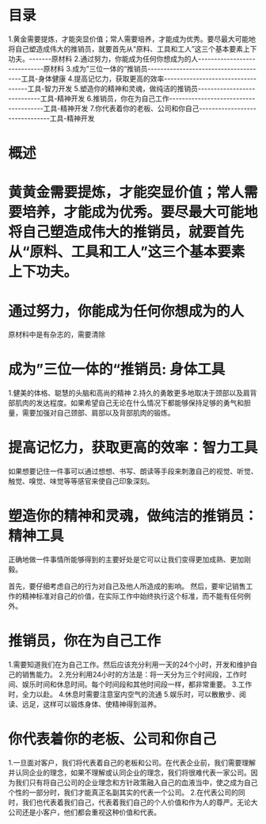 # 目录
1.黄金需要提炼，才能突显价值；常人需要培养，才能成为优秀。要尽最大可能地将自己塑造成伟大的推销员，就要首先从“原料、工具和工人”这三个基本要素上下功夫。-------原材料
2.通过努力，你能成为任何你想成为的人-----------------------------原材料
3.成为”三位一体的“推销员--------------------------------------工具-身体健康
4.提高记忆力，获取更高的效率-----------------------------------工具-智力开发
5.塑造你的精神和灵魂，做纯洁的推销员----------------------------工具-精神开发
6.推销员，你在为自己工作--------------------------------------工具-精神开发
7.你代表着你的老板、公司和你自己-------------------------------工具-精神开发

# 概述
# 黄黄金需要提炼，才能突显价值；常人需要培养，才能成为优秀。要尽最大可能地将自己塑造成伟大的推销员，就要首先从“原料、工具和工人”这三个基本要素上下功夫。


# 通过努力，你能成为任何你想成为的人
原材料中是有杂志的，需要清除

# 成为”三位一体的“推销员: 身体工具
1.健美的体格、聪慧的头脑和高尚的精神
2.持久的勇敢更多地取决于颈部以及肩背部肌肉的发达程度。如果希望自己无论在什么情况下都能够保持足够的勇气和胆量，需要加强对自己颈部、肩部以及背部肌肉的锻炼。
# 提高记忆力，获取更高的效率：智力工具
如果想要记住一件事可以通过想想、书写、朗读等手段来刺激自己的视觉、听觉、触觉、嗅觉、味觉等等感官来使自己印象深刻。

# 塑造你的精神和灵魂，做纯洁的推销员：精神工具
正确地做一件事情所能够得到的主要好处是它可以让我们变得更加成熟、更加刚毅。

首先，要仔细考虑自己的行为对自己及他人所造成的影响。
然后，要牢记销售工作的精神标准对自己的价值，在实际工作中始终执行这个标准，而不能有任何例外。

# 推销员，你在为自己工作
1.需要知道我们在为自己工作。然后应该充分利用一天的24个小时，开发和维护自己的销售能力。
2.充分利用24小时的方法是：将一天分为三个时间段，工作时间、娱乐时间和休息时间。每个时间段和其他时间段一样，都非常重要。
3.工作时，全力以赴。
4.休息时需要注意室内空气的流通
5.娱乐时，可以散散步、阅读、远足，这样可以锻炼身体、使精神得到滋养。

# 你代表着你的老板、公司和你自己
1.一旦面对客户，我们将代表着自己的老板和公司。在代表企业前，我们需要理解并认同企业的理念，如果不理解或认同企业的理念，我们将很难代表一家公司。因为我们只有将自己公司的企业理念和方针政策融入自己的血液当中，使之成为自己个性的一部分时，我们才能真正名副其实的代表一个公司。
2.在代表公司的同时，我们也代表着我们自己，代表着我们自己的个人价值和作为人的尊严。无论大公司还是小客户，他们都会重视这种价值和代表。

